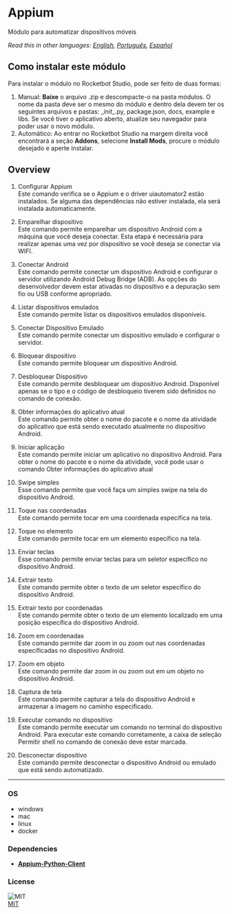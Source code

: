 # Appium
  
Módulo para automatizar dispositivos móveis  

*Read this in other languages: [English](README.md), [Português](README.pr.md), [Español](README.es.md)*

## Como instalar este módulo
  
Para instalar o módulo no Rocketbot Studio, pode ser feito de duas formas:
1. Manual: __Baixe__ o arquivo .zip e descompacte-o na pasta módulos. O nome da pasta deve ser o mesmo do módulo e dentro dela devem ter os seguintes arquivos e pastas: \__init__.py, package.json, docs, example e libs. Se você tiver o aplicativo aberto, atualize seu navegador para poder usar o novo módulo.
2. Automático: Ao entrar no Rocketbot Studio na margem direita você encontrará a seção **Addons**, selecione **Install Mods**, procure o módulo desejado e aperte instalar.  


## Overview


1. Configurar Appium  
Este comando verifica se o Appium e o driver uiautomator2 estão instalados. Se alguma das dependências não estiver instalada, ela será instalada automaticamente.

2. Emparelhar dispositivo  
Este comando permite emparelhar um dispositivo Android com a máquina que você deseja conectar. Esta etapa é necessária para realizar apenas uma vez por dispositivo se você deseja se conectar via WIFI.

3. Conectar Android  
Este comando permite conectar um dispositivo Android e configurar o servidor utilizando Android Debug Bridge (ADB). As opções do desenvolvedor devem estar ativadas no dispositivo e a depuração sem fio ou USB conforme apropriado.

4. Listar dispositivos emulados  
Este comando permite listar os dispositivos emulados disponíveis.

5. Conectar Dispositivo Emulado  
Este comando permite conectar um dispositivo emulado e configurar o servidor.

6. Bloquear dispositivo  
Este comando permite bloquear um dispositivo Android.

7. Desbloquear Dispositivo  
Este comando permite desbloquear um dispositivo Android. Disponível apenas se o tipo e o código de desbloqueio tiverem sido definidos no comando de conexão.

8. Obter informações do aplicativo atual  
Este comando permite obter o nome do pacote e o nome da atividade do aplicativo que está sendo executado atualmente no dispositivo Android.

9. Iniciar aplicação  
Este comando permite iniciar um aplicativo no dispositivo Android. Para obter o nome do pacote e o nome da atividade, você pode usar o comando Obter informações do aplicativo atual

10. Swipe simples  
Esse comando permite que você faça um simples swipe na tela do dispositivo Android.

11. Toque nas coordenadas  
Este comando permite tocar em uma coordenada específica na tela.

12. Toque no elemento  
Este comando permite tocar em um elemento específico na tela.

13. Enviar teclas  
Esse comando permite enviar teclas para um seletor específico no dispositivo Android.

14. Extrair texto  
Este comando permite obter o texto de um seletor específico do dispositivo Android.

15. Extrair texto por coordenadas  
Este comando permite obter o texto de um elemento localizado em uma posição específica do dispositivo Android.

16. Zoom em coordenadas  
Este comando permite dar zoom in ou zoom out nas coordenadas especificadas no dispositivo Android.

17. Zoom em objeto  
Este comando permite dar zoom in ou zoom out em um objeto no dispositivo Android.

18. Captura de tela  
Este comando permite capturar a tela do dispositivo Android e armazenar a imagem no caminho especificado.

19. Executar comando no dispositivo  
Este comando permite executar um comando no terminal do dispositivo Android. Para executar este comando corretamente, a caixa de seleção Permitir shell no comando de conexão deve estar marcada.

20. Desconectar dispositivo  
Este comando permite desconectar o dispositivo Android ou emulado que está sendo automatizado.  




----
### OS

- windows
- mac
- linux
- docker

### Dependencies
- [**Appium-Python-Client**](https://pypi.org/project/Appium-Python-Client/)
### License
  
![MIT](https://camo.githubusercontent.com/107590fac8cbd65071396bb4d04040f76cde5bde/687474703a2f2f696d672e736869656c64732e696f2f3a6c6963656e73652d6d69742d626c75652e7376673f7374796c653d666c61742d737175617265)  
[MIT](http://opensource.org/licenses/mit-license.ph)